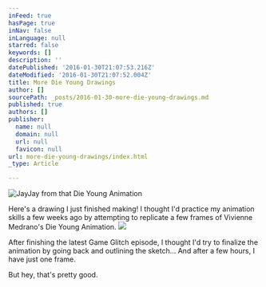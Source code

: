 ```yaml
---
inFeed: true
hasPage: true
inNav: false
inLanguage: null
starred: false
keywords: []
description: ''
datePublished: '2016-01-30T21:07:53.216Z'
dateModified: '2016-01-30T21:07:52.004Z'
title: More Die Young Drawings
author: []
sourcePath: _posts/2016-01-30-more-die-young-drawings.md
published: true
authors: []
publisher:
  name: null
  domain: null
  url: null
  favicon: null
url: more-die-young-drawings/index.html
_type: Article

---
```

![JayJay from that Die Young Animation](https://s3-us-west-2.amazonaws.com/the-grid-img/p/84d09838aa6172e399c592d9b80c4febc6ef24e3.jpg)

Here's a drawing I just finished making! I thought I'd practice my animation skills a few weeks ago by attempting to replicate a few frames of Vivienne Medrano's Die Young Animation.
![](https://s3-us-west-2.amazonaws.com/the-grid-img/p/2818de8622b7ad3a0a823b9f4639ca7b8a4a6279.gif)

After finishing the latest Game Glitch episode, I thought I'd try to finalize the animation by going back and outlining the sketch... And after a few hours, I have just one frame.

But hey, that's pretty good.